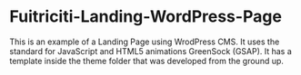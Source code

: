 # Fuitriciti-Landing-WordPress-Page
This is an example of a Landing Page using WrodPress CMS.
It uses the standard for JavaScript and HTML5 animations GreenSock (GSAP).
It has a template inside the theme folder that was developed from the ground up.
